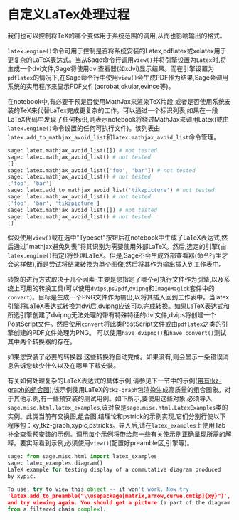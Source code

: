 # 自定义LaTex处理过程

我们也可以控制将TeX的哪个变体用于系统范围的调用,从而也影响输出的格式。

`latex.engine()`命令可用于控制是否将系统安装的Latex,pdflatex或xelatex用于更复杂的LaTeX表达式。当从Sage命令行调用`view()`并将引擎设置为`Latex`时,将生成一个dvi文件,Sage将使用dvi查看器(如xdvi)显示结果。而在引擎设置为`pdflatex`的情况下,在Sage命令行中使用`view()`会生成PDF作为结果,Sage会调用系统的实用程序来显示PDF文件(acrobat,okular,evince等)。

在notebook中,有必要干预是否使用MathJax来渲染TeX片段,或者是否使用系统安装的TeX来代替LaTex完成更复杂的工作。可以通过一个标识列表,如果在一段LaTeX代码中发现了任何标识,则表示notebook将绕过MathJax来调用Latex(或由`latex.engine()`命令设置的任何可执行文件)。该列表由`latex.add_to_mathjax_avoid_list`和`latex.mathjax_avoid_list`命令管理。
```py
sage: latex.mathjax_avoid_list([]) # not tested
sage: latex.mathjax_avoid_list() # not tested
[]
sage: latex.mathjax_avoid_list(['foo', 'bar']) # not tested
sage: latex.mathjax_avoid_list() # not tested
['foo', 'bar']
sage: latex.add_to_mathjax_avoid_list('tikzpicture') # not tested
sage: latex.mathjax_avoid_list() # not tested
['foo', 'bar', 'tikzpicture']
sage: latex.mathjax_avoid_list([]) # not tested
sage: latex.mathjax_avoid_list() # not tested
[]
```
假设使用`view()`或在选中"Typeset"按钮后在notebook中生成了LaTeX表达式,然后通过"mathjax避免列表"将其识别为需要使用外部LaTeX。然后,选定的引擎(由`latex.engine()`指定)将处理LaTeX。但是,Sage不会生成外部查看器(命令行里才会这样做),而是尝试将结果转换为单个图像,然后将其作为输出插入到工作表中。

转换的进行方式取决于几个因素-主要是您指定了哪个可执行文件作为引擎,以及系统上可用的转换工具(可以使用`dvips`,`ps2pdf`,`dvipng`和`ImageMagick`套件中的`convert`)。目标是生成一个PNG文件作为输出,以将其插入回到工作表中。当latex引擎将LaTeX表达式转换为dvi后,dvipng应该可以完成转换。如果LaTeX表达式和所选引擎创建了dvipng无法处理的带有特殊特征的dvi文件,dvips将创建一个PostScript文件。然后使用`convert`将此类PostScript文件或由`pdflatex`之类的引擎创建的PDF文件处理为PNG。 可以使用`have_dvipng()`和`have_convert()`测试其中两个转换器的存在。

如果您安装了必要的转换器,这些转换将自动完成。如果没有,则会显示一条错误消息告诉您缺少什么以及在哪里下载安装。

有关如何处理复杂的LaTeX表达式的具体示例,请参见下一节中的示例([带有tkz-graph的组合图](05.5_An_Example.md)),该示例使用LaTeX的`tkz-graph`包渲染生成高质量的组合图象。对于其他示例,有一些预安装的测试用例。如下所示,要使用这些对象,必须导入`sage.misc.html.latex_examples`,该对象是`sage.misc.html.LatexExamples`类的实例。此类当前有交换图,组合图,结理论和pstrick的示例实现,它们分别行使以下程序包：xy,tkz-graph,xypic,pstricks。导入后,请在`latex_examples`上使用Tab补全查看预安装的示例。调用每个示例将带给您一些有关使示例正确呈现所需的解释。要实际看到示例,必须使用`view()`(配置好preamble区,引擎等)。
```py
sage: from sage.misc.html import latex_examples
sage: latex_examples.diagram()
LaTeX example for testing display of a commutative diagram produced
by xypic.

To use, try to view this object -- it won't work. Now try
'latex.add_to_preamble("\\usepackage[matrix,arrow,curve,cmtip]{xy}")',
and try viewing again. You should get a picture (a part of the diagram arising
from a filtered chain complex).
```